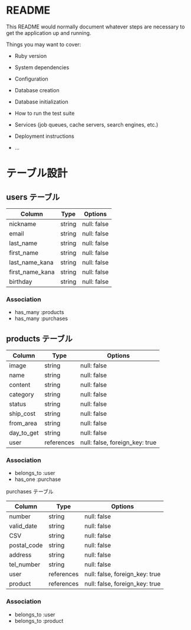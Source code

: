 # README

This README would normally document whatever steps are necessary to get the
application up and running.

Things you may want to cover:

* Ruby version

* System dependencies

* Configuration

* Database creation

* Database initialization

* How to run the test suite

* Services (job queues, cache servers, search engines, etc.)

* Deployment instructions

* ...

# テーブル設計

## users テーブル

| Column          | Type   | Options     |
| --------        | ------ | ----------- |
| nickname        | string | null: false |
| email           | string | null: false |
| last_name       | string | null: false |
| first_name      | string | null: false |
| last_name_kana  | string | null: false |
| first_name_kana | string | null: false |
| birthday        | string | null: false |


### Association

- has_many :products
- has_many :purchases

## products テーブル

| Column     | Type       | Options                        |
| ------     | ------     | -----------                    |
| image      | string     | null: false                    |
| name       | string     | null: false                    |
| content    | string     | null: false                    |
| category   | string     | null: false                    |
| status     | string     | null: false                    |
| ship_cost  | string     | null: false                    |
| from_area  | string     | null: false                    |
| day_to_get | string     | null: false                    |
| user       | references | null: false, foreign_key: true |

### Association

- belongs_to :user
- has_one :purchase

purchases テーブル

| Column      | Type       | Options                        |
| ------      | ---------- | ------------------------------ |
| number      | string     | null: false                    |
| valid_date  | string     | null: false                    |
| CSV         | string     | null: false                    |
| postal_code | string     | null: false                    |
| address     | string     | null: false                    |
| tel_number  | string     | null: false                    |
| user        | references | null: false, foreign_key: true |
| product     | references | null: false, foreign_key: true |

### Association

- belongs_to :user
- belongs_to :product

